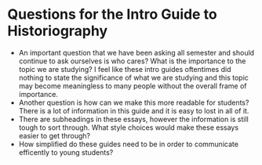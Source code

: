# Questions for the Intro Guide to Historiography
* An important question that we have been asking all semester and should continue to ask ourselves is who cares? What is the importance to the topic we are studying? I feel like these intro guides oftentimes did nothing to state the significance of what we are studying and this topic may become meaningless to many people without the overall frame of importance.
* Another question is how can we make this more readable for students? There is a lot of information in this guide and it is easy to lost in all of it.
* There are subheadings in these essays, however the information is still tough to sort through. What style choices would make these essays easier to get through?
* How simplified do these guides need to be in order to communicate efficently to young students?
